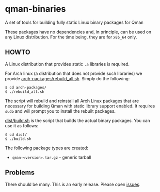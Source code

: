 # qman-binaries
A set of tools for building fully static Linux binary packages for Qman

These packages have no dependencies and, in principle, can be used on any Linux
distribution. For the time being, they are for `x86_64` only.

## HOWTO

A Linux distribution that provides static `.a` libraries is required.

For Arch linux (a distribution that does not provide such libraries) we provide
[arch-packages/rebuild_all.sh](arch-packages/rebuild_all.sh). Simply do the
following:

```
$ cd arch-packages/
$ ./rebuild_all.sh
```

The script will rebuild and reinstall all Arch Linux packages that are necessary
for building Qman with static library support enabled. It requires `sudo` and
will prompt you to install the rebuilt packages.

[dist/build.sh](dist/build.sh) is the script that builds the actual binary
packages. You can use it as follows:

```
$ cd dist/
$ ./build.sh
```

The following package types are created:
- `qman-<version>.tar.gz` - generic tarball

## Problems

There should be many. This is an early release. Please open
[issues](https://github.com/plp13/qman-binaries/issues).

